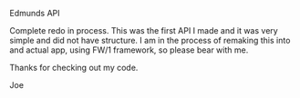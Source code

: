 Edmunds API

Complete redo in process.
This was the first API I made and it was very simple and did not have structure.
I am in the process of remaking this into and actual app, using FW/1 framework, so please bear with me.


Thanks for checking out my code.

Joe
